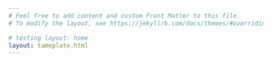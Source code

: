 ```yaml
---
# Feel free to add content and custom Front Matter to this file.
# To modify the layout, see https://jekyllrb.com/docs/themes/#overriding-theme-defaults

# testing layout: home
layout: tameplate.html
---
```

